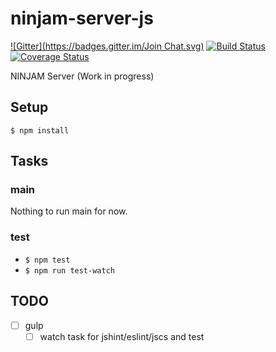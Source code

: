 ninjam-server-js
================
[![Gitter](https://badges.gitter.im/Join Chat.svg)](https://gitter.im/teamikl/ninjam-server-js?utm_source=badge&utm_medium=badge&utm_campaign=pr-badge)
[![Build Status](https://travis-ci.org/teamikl/ninjam-server-js.svg?branch=master)](https://travis-ci.org/teamikl/ninjam-server-js)
[![Coverage Status](https://coveralls.io/repos/teamikl/ninjam-server-js/badge.png?branch=master)](https://coveralls.io/r/teamikl/ninjam-server-js?branch=master)

NINJAM Server (Work in progress)


## Setup

```
$ npm install
```

## Tasks

### main

 Nothing to run main for now.

### test

- `$ npm test`
- `$ npm run test-watch`

## TODO

- [ ] gulp
  - [ ] watch task for jshint/eslint/jscs and test
